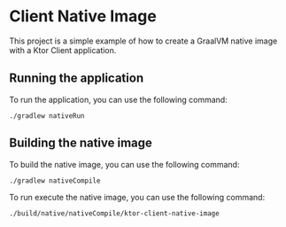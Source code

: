 
# Client Native Image

This project is a simple example of how to create a GraalVM native image with a Ktor Client application.

## Running the application

To run the application, you can use the following command:

```shell
./gradlew nativeRun
```

## Building the native image

To build the native image, you can use the following command:

```shell
./gradlew nativeCompile
```

To run execute the native image, you can use the following command:

```shell
./build/native/nativeCompile/ktor-client-native-image
```
